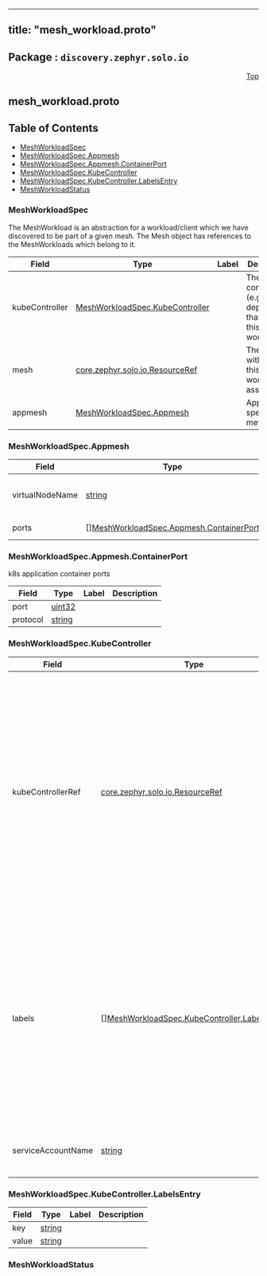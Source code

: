 
---
title: "mesh_workload.proto"
---

## Package : `discovery.zephyr.solo.io`



<a name="top"></a>

<a name="API Reference for mesh_workload.proto"></a>
<p align="right"><a href="#top">Top</a></p>

## mesh_workload.proto


## Table of Contents
  - [MeshWorkloadSpec](#discovery.zephyr.solo.io.MeshWorkloadSpec)
  - [MeshWorkloadSpec.Appmesh](#discovery.zephyr.solo.io.MeshWorkloadSpec.Appmesh)
  - [MeshWorkloadSpec.Appmesh.ContainerPort](#discovery.zephyr.solo.io.MeshWorkloadSpec.Appmesh.ContainerPort)
  - [MeshWorkloadSpec.KubeController](#discovery.zephyr.solo.io.MeshWorkloadSpec.KubeController)
  - [MeshWorkloadSpec.KubeController.LabelsEntry](#discovery.zephyr.solo.io.MeshWorkloadSpec.KubeController.LabelsEntry)
  - [MeshWorkloadStatus](#discovery.zephyr.solo.io.MeshWorkloadStatus)







<a name="discovery.zephyr.solo.io.MeshWorkloadSpec"></a>

### MeshWorkloadSpec
The MeshWorkload is an abstraction for a workload/client which we have discovered to be part of a given mesh. The Mesh object has references to the MeshWorkloads which belong to it.


| Field | Type | Label | Description |
| ----- | ---- | ----- | ----------- |
| kubeController | [MeshWorkloadSpec.KubeController](#discovery.zephyr.solo.io.MeshWorkloadSpec.KubeController) |  | The controller (e.g. deployment) that owns this workload |
| mesh | [core.zephyr.solo.io.ResourceRef](#core.zephyr.solo.io.ResourceRef) |  | The mesh with which this workload is associated |
| appmesh | [MeshWorkloadSpec.Appmesh](#discovery.zephyr.solo.io.MeshWorkloadSpec.Appmesh) |  | Appmesh specific metadata |






<a name="discovery.zephyr.solo.io.MeshWorkloadSpec.Appmesh"></a>

### MeshWorkloadSpec.Appmesh



| Field | Type | Label | Description |
| ----- | ---- | ----- | ----------- |
| virtualNodeName | [string](#string) |  | The value of the env var APPMESH_VIRTUAL_NODE_NAME on the Appmesh envoy proxy container |
| ports | [][MeshWorkloadSpec.Appmesh.ContainerPort](#discovery.zephyr.solo.io.MeshWorkloadSpec.Appmesh.ContainerPort) | repeated | Needed for declaring Appmesh VirtualNode listeners |






<a name="discovery.zephyr.solo.io.MeshWorkloadSpec.Appmesh.ContainerPort"></a>

### MeshWorkloadSpec.Appmesh.ContainerPort
k8s application container ports


| Field | Type | Label | Description |
| ----- | ---- | ----- | ----------- |
| port | [uint32](#uint32) |  |  |
| protocol | [string](#string) |  |  |






<a name="discovery.zephyr.solo.io.MeshWorkloadSpec.KubeController"></a>

### MeshWorkloadSpec.KubeController



| Field | Type | Label | Description |
| ----- | ---- | ----- | ----------- |
| kubeControllerRef | [core.zephyr.solo.io.ResourceRef](#core.zephyr.solo.io.ResourceRef) |  | Resource ref to the underlying kubernetes controller which is managing the pods associated with the workloads. It has the generic name kube_controller as it can represent either a deployment or a daemonset. Or potentially any other kubernetes object which creates injected pods. |
| labels | [][MeshWorkloadSpec.KubeController.LabelsEntry](#discovery.zephyr.solo.io.MeshWorkloadSpec.KubeController.LabelsEntry) | repeated | these are the labels directly from the pods that this controller owns NB: these are NEITHER the matchLabels nor the labels on the controller itself. we need these to determine which services are backed by this workload, and the service backing is determined by the pod labels. |
| serviceAccountName | [string](#string) |  | Service account attached to the pods owned by this controller |






<a name="discovery.zephyr.solo.io.MeshWorkloadSpec.KubeController.LabelsEntry"></a>

### MeshWorkloadSpec.KubeController.LabelsEntry



| Field | Type | Label | Description |
| ----- | ---- | ----- | ----------- |
| key | [string](#string) |  |  |
| value | [string](#string) |  |  |






<a name="discovery.zephyr.solo.io.MeshWorkloadStatus"></a>

### MeshWorkloadStatus






 <!-- end messages -->

 <!-- end enums -->

 <!-- end HasExtensions -->

 <!-- end services -->


